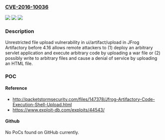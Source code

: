 ### [CVE-2016-10036](https://cve.mitre.org/cgi-bin/cvename.cgi?name=CVE-2016-10036)
![](https://img.shields.io/static/v1?label=Product&message=n%2Fa&color=blue)
![](https://img.shields.io/static/v1?label=Version&message=n%2Fa&color=blue)
![](https://img.shields.io/static/v1?label=Vulnerability&message=n%2Fa&color=brighgreen)

### Description

Unrestricted file upload vulnerability in ui/artifact/upload in JFrog Artifactory before 4.16 allows remote attackers to (1) deploy an arbitrary servlet application and execute arbitrary code by uploading a war file or (2) possibly write to arbitrary files and cause a denial of service by uploading an HTML file.

### POC

#### Reference
- http://packetstormsecurity.com/files/147378/Jfrog-Artifactory-Code-Execution-Shell-Upload.html
- https://www.exploit-db.com/exploits/44543/

#### Github
No PoCs found on GitHub currently.

